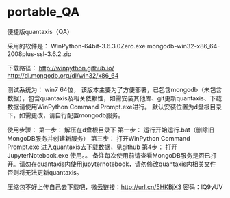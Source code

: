 # portable_QA
便捷版quantaxis（QA）

采用的软件是：
WinPython-64bit-3.6.3.0Zero.exe
mongodb-win32-x86_64-2008plus-ssl-3.6.2.zip

下载路径：
http://winpython.github.io/
http://dl.mongodb.org/dl/win32/x86_64

测试系统为：
win7 64位，
该版本主要为了方便部署，已包含mongodb（未包含数据），包含quantaxis及相关依赖性，如需安装其他库、git更新quantaxis、下载数据请使用WinPython Command Prompt.exe进行。
默认安装位置为d盘根目录下，如需更改，请自行配置mongodb服务。


使用步骤：
第一步：
解压在d盘根目录下
第一步：
运行开始运行.bat（删除旧MongoDB服务并创建新服务）
第三步：
打开WinPython Command Prompt.exe   进入quantaxis去下载数据，见github
第4步：
打开JupyterNotebook.exe 使用。。
备注每次使用前请查看MongoDB服务是否已打开。请勿在quantaxis内使用jupyternotebook，请勿修改quantaxis内相关文件 否则将无法更新quantaxis。


压缩包不好上传自己去下载吧，微云链接：http://url.cn/5HKBjX3    密码：lQ9yUV

